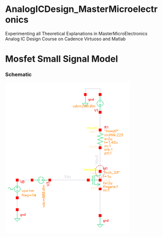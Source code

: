 # AnalogICDesign_MasterMicroelectronics
Experimenting all Theoretical Explanations in MasterMicroElectronics Analog IC Design Course on Cadence Virtuoso and Matlab
<h1>Mosfet Small Signal Model</h1>
<h3>Schematic</h3>
<img src="images/Mosfet_Tsmc_130nm.png"/>
